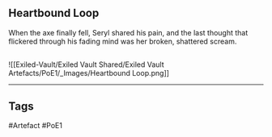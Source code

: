 ## Heartbound Loop
When the axe finally fell, Seryl shared his pain,
and the last thought that flickered through his
fading mind was her broken, shattered scream.
##
![[Exiled-Vault/Exiled Vault Shared/Exiled Vault Artefacts/PoE1/_Images/Heartbound Loop.png]]

---
## Tags
#Artefact
#PoE1